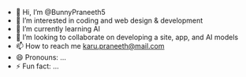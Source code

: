 - 👋 Hi, I’m @BunnyPraneeth5
- 👀 I’m interested in coding and web design & development
- 🌱 I’m currently learning AI
- 💞️ I’m looking to collaborate on developing a site, app, and AI models
- 📫 How to reach me karu.praneeth@mail.com
- 😄 Pronouns: ...
- ⚡ Fun fact: ...

<!---
BunnyPraneeth5/BunnyPraneeth5 is a ✨ special ✨ repository because its `README.md` (this file) appears on your GitHub profile.
You can click the Preview link to take a look at your changes.
--->

